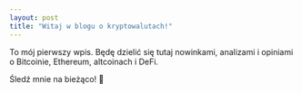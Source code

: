 ```yaml
---
layout: post
title: "Witaj w blogu o kryptowalutach!"
---
```


To mój pierwszy wpis. Będę dzielić się tutaj nowinkami, analizami i opiniami o Bitcoinie, Ethereum, altcoinach i DeFi.

Śledź mnie na bieżąco! 🚀
